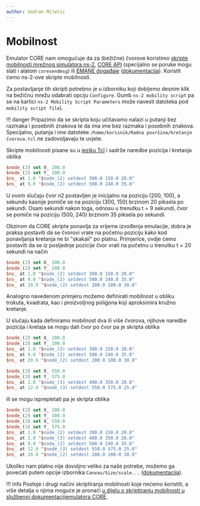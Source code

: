 ```yaml
---
author: Vedran Miletić
---
```


# Mobilnost

Emulator CORE nam omogućuje da za (bežične) čvorove koristimo [skripte mobilnosti mrežnog simulatora ns-2](https://www.isi.edu/nsnam/ns/doc/node172.html), [CORE API](https://coreemu.github.io/core/python.html) (specijalno se poruke mogu slati i alatom `coresendmsg`) ili [EMANE događaje](https://coreemu.github.io/core/emane.html) ([dokumentacija](https://coreemu.github.io/core/gui.html#mobility-scripting)). Koristit ćemo ns-2-ove skripte mobilnosti.

Za postavljanje tih skripti potrebno je u izborniku koji dobijemo desnim klik na bežičnu mrežu odabrati opciju `Configure`. Gumb `ns-2 mobility script` pa se na kartici `ns-2 Mobility Script Parameters` može navesti datoteka pod `mobility script file`).

!!! danger
    Pripazimo da se skripta koju učitavamo nalazi u putanji bez razmaka i posebnih znakova te da ima ime bez razmaka i posebnih znakova. Specijalno, putanja i ime datoteke `/home/korisnik/Radna površina/kretanje čvorova.tcl` ne zadovoljavaju te uvjete.

Skripte mobilnosti pisane su u [jeziku Tcl](https://www.tcl-lang.org/) i sadrže naredbe pozicija i kretanja oblika

``` tcl
$node_(2) set X_ 200.0
$node_(2) set Y_ 100.0
$ns_ at 1.0 "$node_(2) setdest 300.0 150.0 20.0"
$ns_ at 9.0 "$node_(2) setdest 500.0 240.0 35.0"
```

U ovom slučaju čvor n2 postavljen je inicijalno na poziciju (200, 100), a sekundu kasnije pomiče se na poziciju (300, 150) brzinom 20 piksela po sekundi. Osam sekundi nakon toga, odnosu u trenutku t = 9 sekundi, čvor se pomiče na poziciju (500, 240) brzinom 35 piksela po sekundi.

Obzirom da CORE skripte ponavlja za vrijeme izvođenja emulacije, dobra je praksa postaviti da se čvorovi vrate na početnu poziciju kako kod ponavljanja kretanja ne bi "skakali" po platnu. Primjerice, ovdje ćemo postaviti da se iz posljednje pozicije čvor vrati na početnu u trenutku t = 20 sekundi na način

``` tcl
$node_(2) set X_ 200.0
$node_(2) set Y_ 100.0
$ns_ at 1.0 "$node_(2) setdest 300.0 150.0 20.0"
$ns_ at 9.0 "$node_(2) setdest 500.0 240.0 35.0"
$ns_ at 20.0 "$node_(2) setdest 200.0 100.0 30.0"
```

Analogno navedenom primjeru možemo definirati mobilnost u obliku trokuta, kvadrata, kao i proizvoljnog poligona koji aproksimira kružno kretanje.

U slučaju kada definiramo mobilnost dva ili više čvorova, njihove naredbe pozicija i kretaja se mogu dati čvor po čvor pa je skripta oblika

``` tcl
$node_(2) set X_ 200.0
$node_(2) set Y_ 100.0
$ns_ at 1.0 "$node_(2) setdest 300.0 150.0 20.0"
$ns_ at 9.0 "$node_(2) setdest 500.0 240.0 35.0"
$ns_ at 20.0 "$node_(2) setdest 200.0 100.0 30.0"

$node_(3) set X_ 550.0
$node_(3) set Y_ 575.0
$ns_ at 2.0 "$node_(3) setdest 400.0 350.0 20.0"
$ns_ at 12.0 "$node_(3) setdest 550.0 575.0 25.0"
```

ili se mogu isprepletati pa je skripta oblika

``` tcl
$node_(2) set X_ 200.0
$node_(2) set Y_ 100.0
$node_(3) set X_ 550.0
$node_(3) set Y_ 575.0
$ns_ at 1.0 "$node_(2) setdest 300.0 150.0 20.0"
$ns_ at 2.0 "$node_(3) setdest 400.0 350.0 20.0"
$ns_ at 9.0 "$node_(2) setdest 500.0 240.0 35.0"
$ns_ at 12.0 "$node_(3) setdest 550.0 575.0 25.0"
$ns_ at 20.0 "$node_(2) setdest 200.0 100.0 30.0"
```

Ukoliko nam platno nije dovoljno veliko za naše potrebe, možemo ga povećati putem opcije izbornika `Canvas/Size/scale...` ([dokumentacija](https://coreemu.github.io/core/gui.html#canvas-menu)).

!!! info
    Postoje i drugi načini skriptiranja mobilnosti koje nećemo koristiti, a više detalja o njima moguće je pronaći [u dijelu o skriptiranju mobilnosti u službenoj dokumentacijiemulatora CORE](https://coreemu.github.io/core/gui.html#mobility-scripting).

